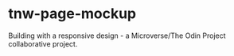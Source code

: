 # tnw-page-mockup
Building with a responsive design - a Microverse/The Odin Project collaborative project.
